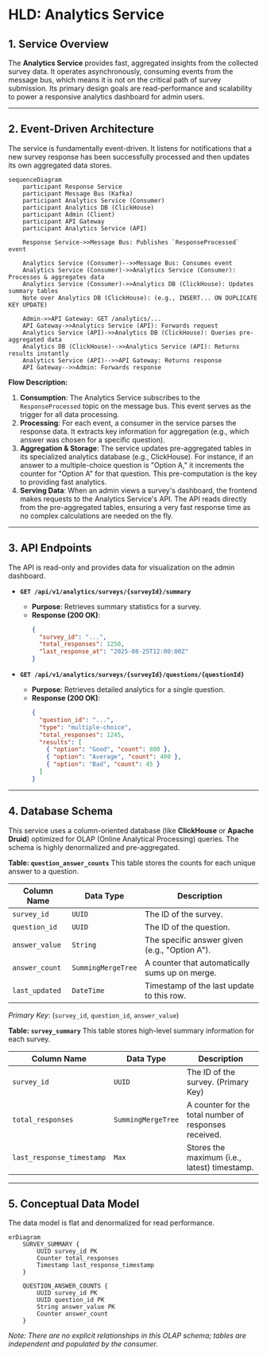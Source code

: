 # HLD: Analytics Service

## 1. Service Overview
The **Analytics Service** provides fast, aggregated insights from the collected survey data. It operates asynchronously, consuming events from the message bus, which means it is not on the critical path of survey submission. Its primary design goals are read-performance and scalability to power a responsive analytics dashboard for admin users.

---

## 2. Event-Driven Architecture

The service is fundamentally event-driven. It listens for notifications that a new survey response has been successfully processed and then updates its own aggregated data stores.

```mermaid
sequenceDiagram
    participant Response Service
    participant Message Bus (Kafka)
    participant Analytics Service (Consumer)
    participant Analytics DB (ClickHouse)
    participant Admin (Client)
    participant API Gateway
    participant Analytics Service (API)

    Response Service->>Message Bus: Publishes `ResponseProcessed` event

    Analytics Service (Consumer)-->>Message Bus: Consumes event
    Analytics Service (Consumer)->>Analytics Service (Consumer): Processes & aggregates data
    Analytics Service (Consumer)->>Analytics DB (ClickHouse): Updates summary tables
    Note over Analytics DB (ClickHouse): (e.g., INSERT... ON DUPLICATE KEY UPDATE)

    Admin->>API Gateway: GET /analytics/...
    API Gateway->>Analytics Service (API): Forwards request
    Analytics Service (API)->>Analytics DB (ClickHouse): Queries pre-aggregated data
    Analytics DB (ClickHouse)-->>Analytics Service (API): Returns results instantly
    Analytics Service (API)-->>API Gateway: Returns response
    API Gateway-->>Admin: Forwards response
```

**Flow Description:**
1.  **Consumption**: The Analytics Service subscribes to the `ResponseProcessed` topic on the message bus. This event serves as the trigger for all data processing.
2.  **Processing**: For each event, a consumer in the service parses the response data. It extracts key information for aggregation (e.g., which answer was chosen for a specific question).
3.  **Aggregation & Storage**: The service updates pre-aggregated tables in its specialized analytics database (e.g., ClickHouse). For instance, if an answer to a multiple-choice question is "Option A," it increments the counter for "Option A" for that question. This pre-computation is the key to providing fast analytics.
4.  **Serving Data**: When an admin views a survey's dashboard, the frontend makes requests to the Analytics Service's API. The API reads directly from the pre-aggregated tables, ensuring a very fast response time as no complex calculations are needed on the fly.

---

## 3. API Endpoints

The API is read-only and provides data for visualization on the admin dashboard.

- **`GET /api/v1/analytics/surveys/{surveyId}/summary`**
  - **Purpose**: Retrieves summary statistics for a survey.
  - **Response (200 OK)**:
    ```json
    {
      "survey_id": "...",
      "total_responses": 1250,
      "last_response_at": "2025-08-25T12:00:00Z"
    }
    ```

- **`GET /api/v1/analytics/surveys/{surveyId}/questions/{questionId}`**
  - **Purpose**: Retrieves detailed analytics for a single question.
  - **Response (200 OK)**:
    ```json
    {
      "question_id": "...",
      "type": "multiple-choice",
      "total_responses": 1245,
      "results": [
        { "option": "Good", "count": 800 },
        { "option": "Average", "count": 400 },
        { "option": "Bad", "count": 45 }
      ]
    }
    ```

---

## 4. Database Schema

This service uses a column-oriented database (like **ClickHouse** or **Apache Druid**) optimized for OLAP (Online Analytical Processing) queries. The schema is highly denormalized and pre-aggregated.

**Table: `question_answer_counts`**
This table stores the counts for each unique answer to a question.

| Column Name     | Data Type             | Description                                          |
|-----------------|-----------------------|------------------------------------------------------|
| `survey_id`     | `UUID`                | The ID of the survey.                                |
| `question_id`   | `UUID`                | The ID of the question.                              |
| `answer_value`  | `String`              | The specific answer given (e.g., "Option A").        |
| `answer_count`  | `SummingMergeTree`    | A counter that automatically sums up on merge.       |
| `last_updated`  | `DateTime`            | Timestamp of the last update to this row.            |
*Primary Key*: (`survey_id`, `question_id`, `answer_value`)

**Table: `survey_summary`**
This table stores high-level summary information for each survey.

| Column Name               | Data Type             | Description                                          |
|---------------------------|-----------------------|------------------------------------------------------|
| `survey_id`               | `UUID`                | The ID of the survey. (Primary Key)                  |
| `total_responses`         | `SummingMergeTree`    | A counter for the total number of responses received.|
| `last_response_timestamp` | `Max`                 | Stores the maximum (i.e., latest) timestamp.         |

---

## 5. Conceptual Data Model

The data model is flat and denormalized for read performance.

```mermaid
erDiagram
    SURVEY_SUMMARY {
        UUID survey_id PK
        Counter total_responses
        Timestamp last_response_timestamp
    }

    QUESTION_ANSWER_COUNTS {
        UUID survey_id PK
        UUID question_id PK
        String answer_value PK
        Counter answer_count
    }
```
*Note: There are no explicit relationships in this OLAP schema; tables are independent and populated by the consumer.*
